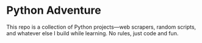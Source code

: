 # Python Adventure
This repo is a collection of Python projects—web scrapers, random scripts, and whatever else I build while learning. No rules, just code and fun.
